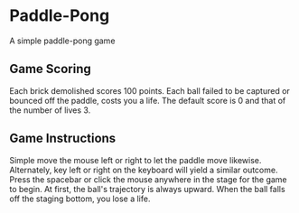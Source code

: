 # Paddle-Pong

A simple paddle-pong game

## Game Scoring

Each brick demolished scores 100 points. Each ball failed to be captured or bounced off the paddle, costs you a life. The default score is 0 and that of the number of lives 3.

## Game Instructions

Simple move the mouse left or right to let the paddle move likewise. Alternately, key left or right on the keyboard will yield a similar outcome. Press the spacebar or click the mouse anywhere in the stage for the game to begin. At first, the ball's trajectory is always upward. When the ball falls off the staging bottom, you lose a life. 